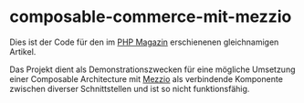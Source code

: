 # composable-commerce-mit-mezzio

Dies ist der Code für den im [PHP Magazin](https://entwickler.de/magazine-ebooks/php-magazin/) erschienenen gleichnamigen Artikel.

Das Projekt dient als Demonstrationszwecken für eine mögliche Umsetzung einer Composable Architecture mit [Mezzio](https://docs.mezzio.dev/) als verbindende Komponente zwischen diverser Schnittstellen und ist so nicht funktionsfähig.
